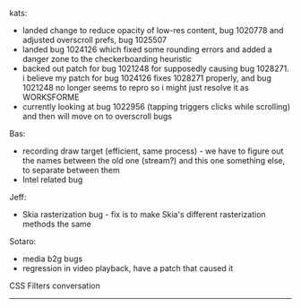 kats:
* landed change to reduce opacity of low-res content, bug 1020778 and adjusted overscroll prefs, bug 1025507
* landed bug 1024126 which fixed some rounding errors and added a danger zone to the checkerboarding heuristic
* backed out patch for bug 1021248 for supposedly causing bug 1028271. i believe my patch for bug 1024126 fixes 1028271 properly, and bug 1021248 no longer seems to repro so i might just resolve it as WORKSFORME
* currently looking at bug 1022956 (tapping triggers clicks while scrolling) and then will move on to overscroll bugs

Bas:
* recording draw target (efficient, same process) - we  have to figure out the names between the old one (stream?) and this one something else, to separate between them
* Intel related bug

Jeff:
* Skia rasterization bug - fix is to make Skia's different rasterization methods the same

Sotaro:
* media b2g bugs
* regression in video playback, have a patch that caused it

CSS Filters conversation
________________


